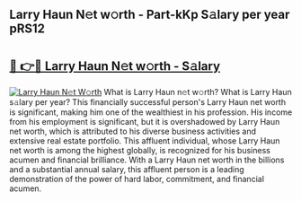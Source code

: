 ## Larry Haun N𝚎t w𝚘rth - Part-kKp S𝚊lary per year pRS12

# <h2><a href="http://gc2q32c.nevu.top/?p=Larry+Haun">🔗 👉🔴 Larry Haun N𝚎t w𝚘rth - S𝚊lary</a></h2>

[![Larry Haun N𝚎t W𝚘rth](https://i.imgur.com/Oavwk0R.jpeg)](http://gc2q32c.nevu.top/?p=Larry+Haun)
What is Larry Haun n𝚎t w𝚘rth? What is Larry Haun s𝚊lary per year?
This financially successful person's Larry Haun net worth is significant, making him one of the wealthiest in his profession. His income from his employment is significant, but it is overshadowed by Larry Haun net worth, which is attributed to his diverse business activities and extensive real estate portfolio. This affluent individual, whose Larry Haun net worth is among the highest globally, is recognized for his business acumen and financial brilliance. With a Larry Haun net worth in the billions and a substantial annual salary, this affluent person is a leading demonstration of the power of hard labor, commitment, and financial acumen.
